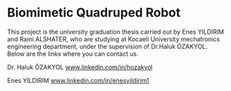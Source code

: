 # Biomimetic Quadruped Robot
This project is the university graduation thesis carried out by Enes YILDIRIM and Rami ALSHATER, who are studying at Kocaeli University mechatronics engineering department, under the supervision of Dr.Haluk ÖZAKYOL.
Below are the links where you can contact us.

Dr. Haluk ÖZAKYOL www.linkedin.com/in/hozakyol

Enes YILDIRIM www.linkedin.com/in/enesyildirim1


